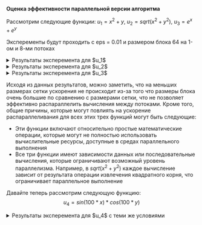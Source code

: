 **Оценка эффективности параллельной версии алгоритма**

Рассмотрим следующие функции:
$u_1 = x^2 + y$, $u_2 = sqrt{(x^2+y^2)}$, $u_3 = e^x + e^y$

Эксперементы будут проходить с eps = 0.01 и размером блока 64 на 1-ом и 8-ми потоках
  
<details>
<summary>Результаты эксперемента для $u_1$ </summary>
  
![u1](https://github.com/Salvatore112/Numerical-Methods-HW/assets/113641510/1e158580-d418-42f0-9983-a2dd1cc51b9b)

</details>

<details>
<summary>Результаты эксперемента для $u_2$ </summary>
  
![u2](https://github.com/Salvatore112/Numerical-Methods-HW/assets/113641510/d5b96c29-f7f0-4e4e-ab55-6a959af1ebf6)

</details>
<details>
<summary>Результаты эксперемента для $u_3$ </summary>
  
![u3](https://github.com/Salvatore112/Numerical-Methods-HW/assets/113641510/8ad2e7cd-4350-48a1-9912-e5ea1e73b358)
</details>

Исходя из данных результатов, можно заметить, что на меньших размерах сетки ускорения не происходит из-за того что размеры блока очень большие по сравнению с размерами сетки, что не позволяет эффективно распараллелить вычисления между потоками. Кроме того, общие причины, которые могут повлиять на ускорение распараллеливания для всех этих трех функций могут быть следующие:
- Эти функции включают относительно простые математические операции, которые могут не полностью использовать вычислительные ресурсы, доступные в средах параллельного выполнения
- Все три функции имеют зависимости данных или последовательные вычисления, которые ограничивают возможный уровень параллелизма. Например, в $sqrt(x^2+y^2)$ каждое вычисление зависит от результата операции извлечения квадратного корня, что ограничивает параллельное выполнение

Давайте теперь рассмотрим следующую функцию:
$$u_4 = sin(100*x) * cos(100*y)$$

<details>
<summary>Результаты эксперемента для $u_4$ с теми же условиями </summary>
  
![u4](https://github.com/Salvatore112/Numerical-Methods-HW/assets/113641510/ac0cfe53-13e1-4092-825e-1664c39a520f)

</details>

